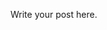 <!-- 
.. title: Tested Arduino SDK
.. slug: tested-arduino-sdk
.. date: 2014-11-11 18:58:16 UTC-08:00
.. tags: 
.. link: 
.. description: 
.. type: text
.. author: Fill Me In!
-->

Write your post here.
